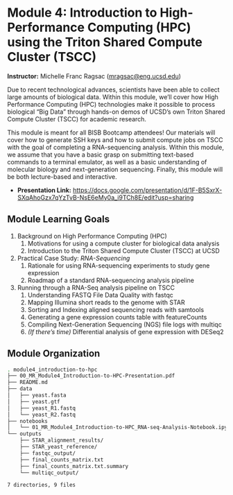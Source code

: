 # Module 4: Introduction to High-Performance Computing (HPC) using the Triton Shared Compute Cluster (TSCC)

**Instructor:** Michelle Franc Ragsac (mragsac@eng.ucsd.edu)

Due to recent technological advances, scientists have been able to collect large amounts of biological data. Within this module, we’ll cover how High Performance Computing (HPC) technologies make it possible to process biological “Big Data” through hands-on demos of UCSD’s own Triton Shared Compute Cluster (TSCC) for academic research.

This module is meant for all BISB Bootcamp attendees! Our materials will cover how to generate SSH keys and how to submit compute jobs on TSCC with the goal of completing a RNA-sequencing analysis. Within this module, we assume that you have a basic grasp on submitting text-based commands to a terminal emulator, as well as a basic understanding of molecular biology and next-generation sequencing. Finally, this module will be both lecture-based and interactive. 

* **Presentation Link:** https://docs.google.com/presentation/d/1F-B5SxrX-SXqAhoGzx7qYzTvB-NsE6eMy0a_i9TCh8E/edit?usp=sharing

## Module Learning Goals

1. Background on High Performance Computing (HPC)
    1. Motivations for using a compute cluster for biological data analysis
    2. Introduction to the Triton Shared Compute Cluster (TSCC) at UCSD
2. Practical Case Study: *RNA-Sequencing*
    1. Rationale for using RNA-sequencing experiments to study gene expression
    2. Roadmap of a standard RNA-sequencing analysis pipeline
3. Running through a RNA-Seq analysis pipeline on TSCC 
    1. Understanding FASTQ File Data Quality with fastqc
    2. Mapping Illumina short reads to the genome with STAR
    3. Sorting and Indexing aligned sequencing reads with samtools
    4. Generating a gene expression counts table with featureCounts
    5. Compiling Next-Generation Sequencing (NGS) file logs with multiqc
    6. *(If there’s time)* Differential analysis of gene expression with DESeq2

## Module Organization

```bash
. module4_introduction-to-hpc
├── 00_MR_Module4_Introduction-to-HPC-Presentation.pdf
├── README.md
├── data
│   ├── yeast.fasta
│   ├── yeast.gtf
│   ├── yeast_R1.fastq
│   └── yeast_R2.fastq
├── notebooks
│   └── 01_MR_Module4_Introduction-to-HPC_RNA-seq-Analysis-Notebook.ipynb
└── outputs
    ├── STAR_alignment_results/
    ├── STAR_yeast_reference/
    ├── fastqc_output/
    ├── final_counts_matrix.txt
    ├── final_counts_matrix.txt.summary
    └── multiqc_output/

7 directories, 9 files
```